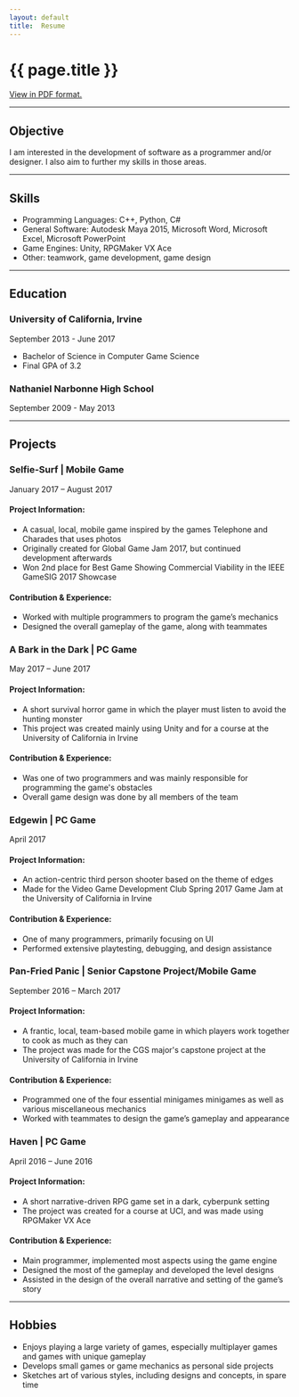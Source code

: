 ```yaml
---
layout:	default
title:	Resume
---
```


# {{ page.title }}

[View in PDF format.](/fitzpatrickkm_resume180122.pdf)

---

## Objective

I am interested in the development of software as a programmer and/or designer. I also aim to further
my skills in those areas.

---

## Skills
* Programming Languages: C++, Python, C#
* General Software: Autodesk Maya 2015, Microsoft Word, Microsoft Excel, Microsoft PowerPoint
* Game Engines: Unity, RPGMaker VX Ace
* Other: teamwork, game development, game design

---

## Education
### University of California, Irvine
September 2013 - June 2017

* Bachelor of Science in Computer Game Science
* Final GPA of 3.2

### Nathaniel Narbonne High School
September 2009 - May 2013

---

## Projects
### Selfie-Surf | Mobile Game
January 2017 – August 2017
#### Project Information:
* A casual, local, mobile game inspired by the games Telephone and Charades that uses photos
* Originally created for Global Game Jam 2017,  but continued development afterwards
* Won 2nd place for Best Game Showing Commercial Viability in the IEEE GameSIG 2017 Showcase

#### Contribution & Experience:
* Worked with multiple programmers to program the game’s mechanics
* Designed the overall gameplay of the game, along with teammates

### A Bark in the Dark | PC Game 
May 2017 – June 2017
#### Project Information:
* A short survival horror game in which the player must listen to avoid the hunting monster
* This project was created mainly using Unity and for a course at the University of California in Irvine

#### Contribution & Experience:
* Was one of two programmers and was mainly responsible for programming the game's obstacles 
* Overall game design was done by all members of the team

### Edgewin | PC Game
April 2017
#### Project Information:
* An action-centric third person shooter based on the theme of edges
* Made for the Video Game Development Club Spring 2017 Game Jam at the University of California in Irvine

#### Contribution & Experience:
* One of many programmers, primarily focusing on UI
* Performed extensive playtesting, debugging, and design assistance

### Pan-Fried Panic | Senior Capstone Project/Mobile Game                     
September 2016 – March 2017
#### Project Information:
* A frantic, local, team-based mobile game in which players work together to cook as much as they can
* The project was made for the CGS major's capstone project at the University of California in Irvine

#### Contribution & Experience:
* Programmed one of the four essential minigames minigames as well as various miscellaneous mechanics
* Worked with teammates to design the game’s gameplay and appearance

### Haven | PC Game
April 2016 – June 2016   
#### Project Information:
* A short narrative-driven RPG game set in a dark, cyberpunk setting
* The project was created for a course at UCI, and was made using RPGMaker VX Ace

#### Contribution & Experience:
* Main programmer, implemented most aspects using the game engine
* Designed the most of the gameplay and developed the level designs
* Assisted in the design of the overall narrative and setting of the game’s story

---

## Hobbies

* Enjoys playing a large variety of games, especially multiplayer games and games with unique gameplay
* Develops small games or game mechanics as personal side projects 
* Sketches art of various styles, including designs and concepts, in spare time
